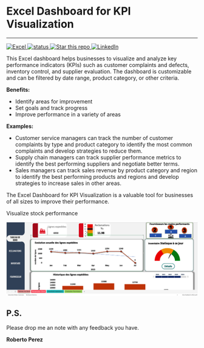 # Excel Dashboard for KPI Visualization 
<a href="https://github.com/pejir">
<hr/>
<!DOCTYPE html>
<html>
<head>

</head>
<body>
  <a href="https://github.com/PeJiR/Excel/blob/main/KPI%20dashboard.%20-%20Editable.xlsb" target="_blank">
   <img src="https://img.shields.io/badge/excel-365-green"alt="Excel" />
    
  <a href="https://github.com/PeJiR/Excel" target="_blank">
   <img src="https://img.shields.io/pypi/status/ezibpy.svg?maxAge=60" alt="status" />
    
  <a href="https://github.com/PeJiR/Excel" target="_blank">
   <img src="https://img.shields.io/github/stars/pejir/excel.svg?style=social&label=Star&maxAge=60" alt="Star this repo" />
    
  <a href="https://www.linkedin.com/in/pejir/" target="_blank">
   <img src="https://img.shields.io/badge/LinkedIn-blue?style=flat&logo=linkedin&labelColor=blue" alt="LinkedIn" />

  
  </a>
</body>
</html>
 
This Excel dashboard helps businesses to visualize and analyze key performance indicators (KPIs) such as customer complaints and defects, inventory control, and supplier evaluation. The dashboard is customizable and can be filtered by date range, product category, or other criteria.

**Benefits:**

- Identify areas for improvement
- Set goals and track progress
- Improve performance in a variety of areas

**Examples:**

- Customer service managers can track the number of customer complaints by type and product category to identify the most common complaints and develop strategies to reduce them.
- Supply chain managers can track supplier performance metrics to identify the best performing suppliers and negotiate better terms.
- Sales managers can track sales revenue by product category and region to identify the best performing products and regions and develop strategies to increase sales in other areas.

The Excel Dashboard for KPI Visualization is a valuable tool for businesses of all sizes to improve their performance.

Visualize stock performance

 [<img src = "excel.png">](https://github.com/PeJiR/Excel/blob/522ab992163bfec3d395231a177d3b21e8171e19/KPI%20dashboard.%20-%20Editable.xlsb) 


P.S.
------------

Please drop me an note with any feedback you have.

**Roberto Perez**
